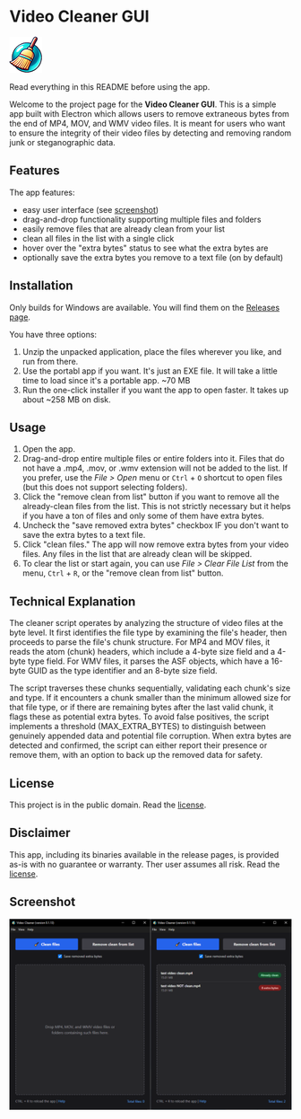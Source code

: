 # Video Cleaner GUI

![Video Cleaner GUI](videocleaner.png)

Read everything in this README before using the app.

Welcome to the project page for the **Video Cleaner GUI**. This is a simple app built with Electron which allows users to remove extraneous bytes from the end of MP4, MOV, and WMV video files. It is meant for users who want to ensure the integrity of their video files by detecting and removing random junk or steganographic data.

## Features

The app features:

- easy user interface (see [screenshot](#screenshot))
- drag-and-drop functionality supporting multiple files and folders
- easily remove files that are already clean from your list
- clean all files in the list with a single click
- hover over the "extra bytes" status to see what the extra bytes are
- optionally save the extra bytes you remove to a text file (on by default)

## Installation

Only builds for Windows are available. You will find them on the [Releases page](/releases).

You have three options:

1. Unzip the unpacked application, place the files wherever you like, and run from there.
2. Use the portabl app if you want. It's just an EXE file. It will take a little time to load since it's a portable app. ~70 MB
3. Run the one-click installer if you want the app to open faster. It takes up about ~258 MB on disk.

## Usage

1. Open the app.
2. Drag-and-drop entire multiple files or entire folders into it. Files that do not have a .mp4, .mov, or .wmv extension will not be added to the list. If you prefer, use the *File > Open* menu or `Ctrl` + `O` shortcut to open files (but this does not support selecting folders).
3. Click the "remove clean from list" button if you want to remove all the already-clean files from the list. This is not strictly necessary but it helps if you have a ton of files and only some of them have extra bytes.
4. Uncheck the "save removed extra bytes" checkbox IF you don't want to save the extra bytes to a text file.
5. Click "clean files." The app will now remove extra bytes from your video files. Any files in the list that are already clean will be skipped.
6. To clear the list or start again, you can use *File > Clear File List* from the menu, `Ctrl` + `R`, or the "remove clean from list" button.

## Technical Explanation

The cleaner script operates by analyzing the structure of video files at the byte level. It first identifies the file type by examining the file's header, then proceeds to parse the file's chunk structure. For MP4 and MOV files, it reads the atom (chunk) headers, which include a 4-byte size field and a 4-byte type field. For WMV files, it parses the ASF objects, which have a 16-byte GUID as the type identifier and an 8-byte size field.

The script traverses these chunks sequentially, validating each chunk's size and type. If it encounters a chunk smaller than the minimum allowed size for that file type, or if there are remaining bytes after the last valid chunk, it flags these as potential extra bytes. To avoid false positives, the script implements a threshold (MAX_EXTRA_BYTES) to distinguish between genuinely appended data and potential file corruption. When extra bytes are detected and confirmed, the script can either report their presence or remove them, with an option to back up the removed data for safety.

## License

This project is in the public domain. Read the [license](./LICENSE).

## Disclaimer

This app, including its binaries available in the release pages, is provided as-is with no guarantee or warranty. Ther user assumes all risk. Read the [license](./LICENSE).

## Screenshot

![Video Cleaner GUI Screenshot](screenshot.png)